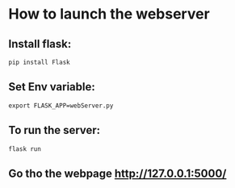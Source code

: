 # How to launch the webserver

## Install flask:
```
pip install Flask
```
## Set Env variable:
```
export FLASK_APP=webServer.py
```
## To run the server:
```
flask run
```
## Go tho the webpage http://127.0.0.1:5000/ 
